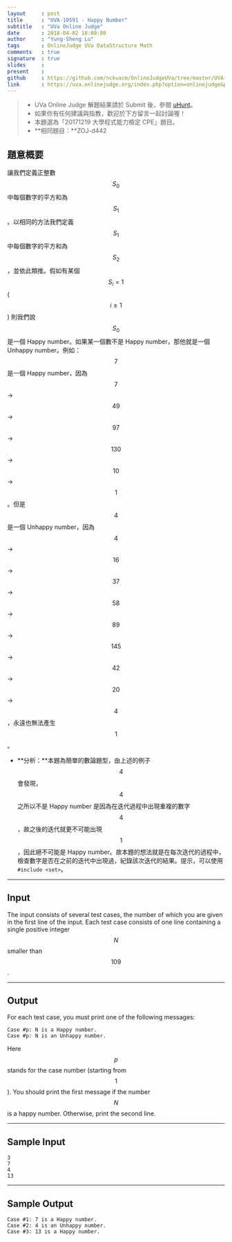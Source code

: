 ```yaml
---
layout     : post
title      : "UVA-10591 - Happy Number"
subtitle   : "UVa Online Judge"
date       : 2018-04-02 18:00:00
author     : "Yung-Sheng Lu"
tags       : OnlineJudge UVa DataStructure Math
comments   : true
signature  : true
slides     : 
present    :
github     : https://github.com/nckuacm/OnlineJudgeUVa/tree/master/UVA-10591
link       : https://uva.onlinejudge.org/index.php?option=onlinejudge&page=show_problem&problem=1532
---
```


> * UVa Online Judge 解題結果請於 Submit 後，參閱 [uHunt](https://uhunt.onlinejudge.org/)。
> * 如果你有任何建議與指教，歡迎於下方留言一起討論喔！
> * 本題選為「20171219 大學程式能力檢定 CPE」題目。
> * **相同題目：**ZOJ-d442

## 題意概要

讓我們定義正整數 $$S_0$$ 中每個數字的平方和為 $$S_1$$。以相同的方法我們定義 $$S_1$$ 中每個數字的平方和為 $$S_2$$，並依此類推。假如有某個 $$S_i = 1$$ ($$i \ge 1$$) 則我們說 $$S_0$$ 是一個 Happy number。如果某一個數不是 Happy number，那他就是一個 Unhappy number。例如：$$7$$ 是一個 Happy number，因為 $$7$$ → $$49$$ → $$97$$ → $$130$$ → $$10$$ → $$1$$。但是 $$4$$ 是一個 Unhappy number，因為 $$4$$ → $$16$$ → $$37$$ → $$58$$ → $$89$$ → $$145$$ → $$42$$ → $$20$$ → $$4$$，永遠也無法產生 $$1$$。

* **分析：**本題為簡單的數論題型，由上述的例子 $$4$$ 會發現，$$4$$ 之所以不是 Happy number 是因為在迭代過程中出現重複的數字 $$4$$，故之後的迭代就更不可能出現 $$1$$，因此絕不可能是 Happy number。故本題的想法就是在每次迭代的過程中，檢查數字是否在之前的迭代中出現過，紀錄該次迭代的結果。提示，可以使用 `#include <set>`。

---
## Input

The input consists of several test cases, the number of which you are given in the first line of the input. Each test case consists of one line containing a single positive integer $$N$$ smaller than $$109$$.

---
## Output

For each test case, you must print one of the following messages:
```
Case #p: N is a Happy number.
Case #p: N is an Unhappy number.
```
Here $$p$$ stands for the case number (starting from $$1$$). You should print the first message if the number $$N$$ is a happy number. Otherwise, print the second line.

---
## Sample Input

```
3
7
4
13
```

---
## Sample Output

```
Case #1: 7 is a Happy number.
Case #2: 4 is an Unhappy number.
Case #3: 13 is a Happy number.
```